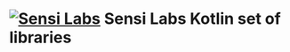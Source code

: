 #  [![Sensi Labs](https://www.sensilabs.pl/wp-content/uploads/2019/12/logo-header.png)](https://www.sensilabs.pl) Sensi Labs Kotlin set of libraries